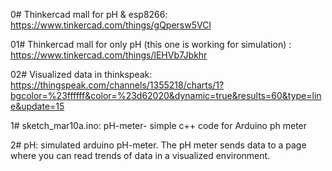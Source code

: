 0# Thinkercad mall for pH & esp8266: https://www.tinkercad.com/things/gQpersw5VCl
 
01# Thinkercad mall for only pH (this one is working for simulation) : https://www.tinkercad.com/things/lEHVb7Jbkhr

02# Visualized data in thinkspeak: https://thingspeak.com/channels/1355218/charts/1?bgcolor=%23ffffff&color=%23d62020&dynamic=true&results=60&type=line&update=15

1# sketch_mar10a.ino: pH-meter- simple c++ code for Arduino ph meter

2# pH: simulated arduino pH-meter. The pH meter sends data to a page where you can read trends of data in a visualized environment.
